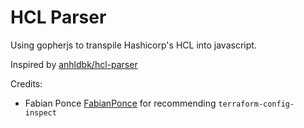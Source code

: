 # HCL Parser

Using gopherjs to transpile Hashicorp's HCL into javascript.

Inspired by [anhldbk/hcl-parser](https://github.com/anhldbk/hcl-parser)

Credits:
* Fabian Ponce [FabianPonce](https://github.com/FabianPonce) for recommending `terraform-config-inspect`
